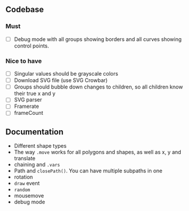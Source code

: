 ## Codebase

### Must

- [ ] Debug mode with all groups showing borders and all curves showing control points.

### Nice to have 

- [ ] Singular values should be grayscale colors
- [ ] Download SVG file (use SVG Crowbar)
- [ ] Groups should bubble down changes to children, so all children know their true x and y
- [ ] SVG parser
- [ ] Framerate
- [ ] frameCount

## Documentation

- Different shape types
- The way `.move` works for all polygons and shapes, as well as x, y and translate
- chaining and `.vars`
- Path and `closePath()`. You can have multiple subpaths in one
- rotation
- `draw` event
- `random`
- mousemove
- debug mode

